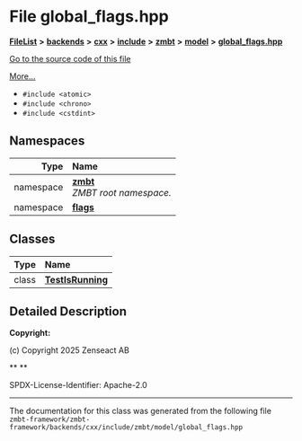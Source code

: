 

# File global\_flags.hpp



[**FileList**](files.md) **>** [**backends**](dir_e0e3bad64fbfd08934d555b945409197.md) **>** [**cxx**](dir_2a0640ff8f8d193383b3226ce9e70e40.md) **>** [**include**](dir_33cabc3ab2bb40d6ea24a24cae2f30b8.md) **>** [**zmbt**](dir_2115e3e51895e4107b806d6d2319263e.md) **>** [**model**](dir_b97e8e9bc83032fe6d4e26779db64c76.md) **>** [**global\_flags.hpp**](global__flags_8hpp.md)

[Go to the source code of this file](global__flags_8hpp_source.md)

[More...](#detailed-description)

* `#include <atomic>`
* `#include <chrono>`
* `#include <cstdint>`













## Namespaces

| Type | Name |
| ---: | :--- |
| namespace | [**zmbt**](namespacezmbt.md) <br>_ZMBT root namespace._  |
| namespace | [**flags**](namespacezmbt_1_1flags.md) <br> |


## Classes

| Type | Name |
| ---: | :--- |
| class | [**TestIsRunning**](classzmbt_1_1flags_1_1TestIsRunning.md) <br> |


















































## Detailed Description




**Copyright:**

(c) Copyright 2025 Zenseact AB 




**
**

SPDX-License-Identifier: Apache-2.0 





    

------------------------------
The documentation for this class was generated from the following file `zmbt-framework/zmbt-framework/backends/cxx/include/zmbt/model/global_flags.hpp`

